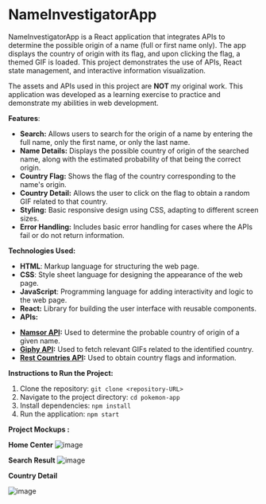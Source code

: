 # NameInvestigatorApp
NameInvestigatorApp is a React application that integrates APIs to determine the possible origin of a name (full or first name only). The app displays the country of origin with its flag, and upon clicking the flag, a themed GIF is loaded. This project demonstrates the use of APIs, React state management, and interactive information visualization.

The assets and APIs used in this project are **NOT** my original work. This application was developed as a learning exercise to practice and demonstrate my abilities in web development.

**Features**:

*   **Search:** Allows users to search for the origin of a name by entering the full name, only the first name, or only the last name.
*   **Name Details:** Displays the possible country of origin of the searched name, along with the estimated probability of that being the correct origin.
*   **Country Flag:** Shows the flag of the country corresponding to the name's origin.
*   **Country Detail:** Allows the user to click on the flag to obtain a random GIF related to that country.
*   **Styling:** Basic responsive design using CSS, adapting to different screen sizes.
*   **Error Handling:** Includes basic error handling for cases where the APIs fail or do not return information.

**Technologies Used:**
- **HTML**: Markup language for structuring the web page.
- **CSS**: Style sheet language for designing the appearance of the web page.
- **JavaScript**: Programming language for adding interactivity and logic to the web page.
- **React:** Library for building the user interface with reusable components.
- **APIs:**
*   **[Namsor API](https://namsor.app/):** Used to determine the probable country of origin of a given name.
*   **[Giphy API](https://developers.giphy.com/docs/):** Used to fetch relevant GIFs related to the identified country.
*   **[Rest Countries API](https://restcountries.com/):** Used to obtain country flags and information.

  
**Instructions to Run the Project:**
1. Clone the repository: `git clone <repository-URL>`
2. Navigate to the project directory: `cd pokemon-app`
3. Install dependencies: `npm install`
4. Run the application: `npm start`


**Project Mockups :**

**Home Center**
![image](https://github.com/user-attachments/assets/fedc2d0f-dc47-488d-b950-95f44d03fa88)

**Search Result** 
![image](https://github.com/user-attachments/assets/6d3dbc57-cba4-41b3-a5b9-89efe82e07f8)

**Country Detail**

![image](https://github.com/user-attachments/assets/2aff345d-700d-4e9d-8762-eed3e2138bdf)



